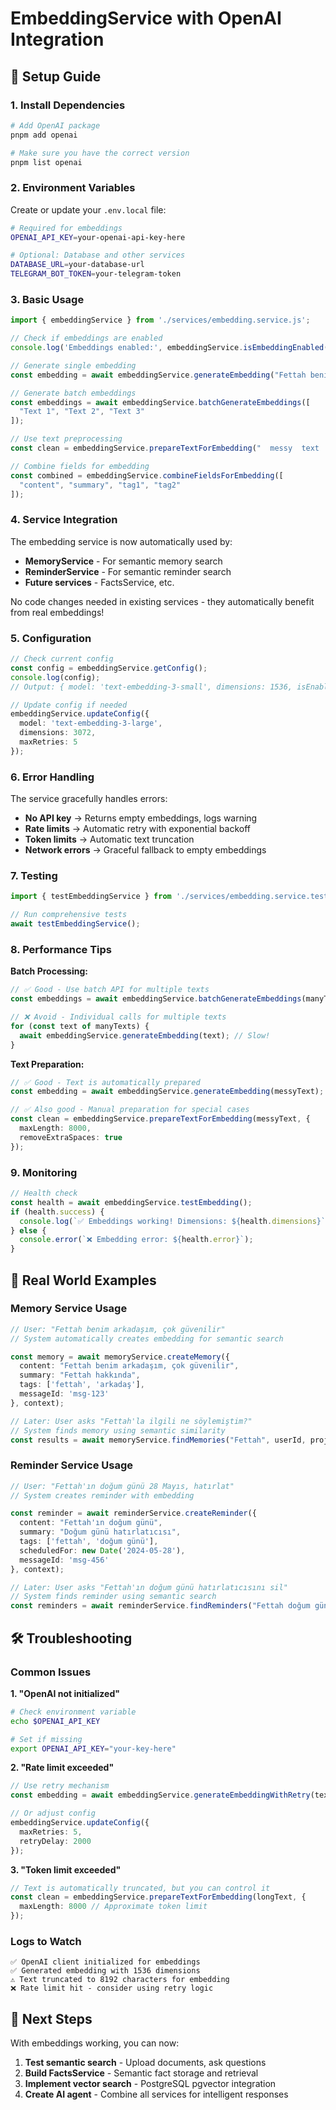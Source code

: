 # EmbeddingService with OpenAI Integration

## 🚀 Setup Guide

### 1. Install Dependencies

```bash
# Add OpenAI package
pnpm add openai

# Make sure you have the correct version
pnpm list openai
```

### 2. Environment Variables

Create or update your `.env.local` file:

```bash
# Required for embeddings
OPENAI_API_KEY=your-openai-api-key-here

# Optional: Database and other services
DATABASE_URL=your-database-url
TELEGRAM_BOT_TOKEN=your-telegram-token
```

### 3. Basic Usage

```typescript
import { embeddingService } from './services/embedding.service.js';

// Check if embeddings are enabled
console.log('Embeddings enabled:', embeddingService.isEmbeddingEnabled());

// Generate single embedding
const embedding = await embeddingService.generateEmbedding("Fettah benim arkadaşım");

// Generate batch embeddings
const embeddings = await embeddingService.batchGenerateEmbeddings([
  "Text 1", "Text 2", "Text 3"
]);

// Use text preprocessing
const clean = embeddingService.prepareTextForEmbedding("  messy  text  ");

// Combine fields for embedding
const combined = embeddingService.combineFieldsForEmbedding([
  "content", "summary", "tag1", "tag2"
]);
```

### 4. Service Integration

The embedding service is now automatically used by:

- **MemoryService** - For semantic memory search
- **ReminderService** - For semantic reminder search  
- **Future services** - FactsService, etc.

No code changes needed in existing services - they automatically benefit from real embeddings!

### 5. Configuration

```typescript
// Check current config
const config = embeddingService.getConfig();
console.log(config);
// Output: { model: 'text-embedding-3-small', dimensions: 1536, isEnabled: true, ... }

// Update config if needed
embeddingService.updateConfig({
  model: 'text-embedding-3-large',
  dimensions: 3072,
  maxRetries: 5
});
```

### 6. Error Handling

The service gracefully handles errors:

- **No API key** → Returns empty embeddings, logs warning
- **Rate limits** → Automatic retry with exponential backoff
- **Token limits** → Automatic text truncation
- **Network errors** → Graceful fallback to empty embeddings

### 7. Testing

```typescript
import { testEmbeddingService } from './services/embedding.service.test.js';

// Run comprehensive tests
await testEmbeddingService();
```

### 8. Performance Tips

**Batch Processing:**
```typescript
// ✅ Good - Use batch API for multiple texts
const embeddings = await embeddingService.batchGenerateEmbeddings(manyTexts);

// ❌ Avoid - Individual calls for multiple texts
for (const text of manyTexts) {
  await embeddingService.generateEmbedding(text); // Slow!
}
```

**Text Preparation:**
```typescript
// ✅ Good - Text is automatically prepared
const embedding = await embeddingService.generateEmbedding(messyText);

// ✅ Also good - Manual preparation for special cases
const clean = embeddingService.prepareTextForEmbedding(messyText, {
  maxLength: 8000,
  removeExtraSpaces: true
});
```

### 9. Monitoring

```typescript
// Health check
const health = await embeddingService.testEmbedding();
if (health.success) {
  console.log(`✅ Embeddings working! Dimensions: ${health.dimensions}`);
} else {
  console.error(`❌ Embedding error: ${health.error}`);
}
```

## 🎯 Real World Examples

### Memory Service Usage
```typescript
// User: "Fettah benim arkadaşım, çok güvenilir"
// System automatically creates embedding for semantic search

const memory = await memoryService.createMemory({
  content: "Fettah benim arkadaşım, çok güvenilir",
  summary: "Fettah hakkında",
  tags: ['fettah', 'arkadaş'],
  messageId: 'msg-123'
}, context);

// Later: User asks "Fettah'la ilgili ne söylemiştim?"
// System finds memory using semantic similarity
const results = await memoryService.findMemories("Fettah", userId, projectId);
```

### Reminder Service Usage
```typescript
// User: "Fettah'ın doğum günü 28 Mayıs, hatırlat"
// System creates reminder with embedding

const reminder = await reminderService.createReminder({
  content: "Fettah'ın doğum günü",
  summary: "Doğum günü hatırlatıcısı", 
  tags: ['fettah', 'doğum günü'],
  scheduledFor: new Date('2024-05-28'),
  messageId: 'msg-456'
}, context);

// Later: User asks "Fettah'ın doğum günü hatırlatıcısını sil"
// System finds reminder using semantic search
const reminders = await reminderService.findReminders("Fettah doğum günü", userId, projectId);
```

## 🛠️ Troubleshooting

### Common Issues

**1. "OpenAI not initialized"**
```bash
# Check environment variable
echo $OPENAI_API_KEY

# Set if missing
export OPENAI_API_KEY="your-key-here"
```

**2. "Rate limit exceeded"**
```typescript
// Use retry mechanism
const embedding = await embeddingService.generateEmbeddingWithRetry(text);

// Or adjust config
embeddingService.updateConfig({
  maxRetries: 5,
  retryDelay: 2000
});
```

**3. "Token limit exceeded"**
```typescript
// Text is automatically truncated, but you can control it
const clean = embeddingService.prepareTextForEmbedding(longText, {
  maxLength: 8000 // Approximate token limit
});
```

### Logs to Watch

```
✅ OpenAI client initialized for embeddings
✅ Generated embedding with 1536 dimensions  
⚠️ Text truncated to 8192 characters for embedding
❌ Rate limit hit - consider using retry logic
```

## 🔮 Next Steps

With embeddings working, you can now:

1. **Test semantic search** - Upload documents, ask questions
2. **Build FactsService** - Semantic fact storage and retrieval
3. **Implement vector search** - PostgreSQL pgvector integration
4. **Create AI agent** - Combine all services for intelligent responses 